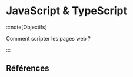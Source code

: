 # JavaScript & TypeScript

<Reaveal name="js-ts" />

:::note[Objectifs]

Comment scripter les pages web ?

:::

## Références
